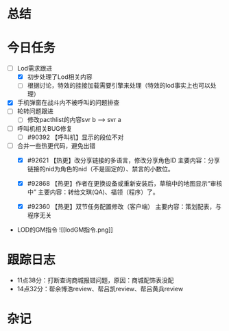 
# 总结


# 今日任务

- [ ] Lod需求跟进
	- [x] 初步处理了Lod相关内容
	- [ ] 根据讨论，特效的挂接加载需要引擎来处理（特效的lod事实上也可以处理）
- [x] 手机弹窗在战斗内不被呼叫的问题排查
- [ ] 轮转问题跟进
	- [ ] 修改pacthlist的内容svr b --> svr a
- [ ] 呼叫机相关BUG修复
	- [ ] #90392 【呼叫机】显示的段位不对
- [ ] 合并一些热更代码，避免出错
	- [x] #92621 【热更】改分享链接的多语言，修改分享角色ID
		主要内容：分享链接的nid为角色的nid（不是固定的）、禁言的小数位。
	- [x] #92868 【热更】作者在更换设备或重新安装后，草稿中的地图显示“审核中”
		主要内容：转给文琪(QA)、福领（程序）了。
	- [x] #92360 【热更】双节任务配置修改（客户端）
		主要内容：策划配表，与程序无关


	
- LOD的GM指令
![[lodGM指令.png]]

# 跟踪日志

- 11点38分：打断查询商城报错问题，原因：商城配饰表没配
- 14点32分：帮余博浩review、帮吕凯review、帮吕黄兵review



# 杂记



